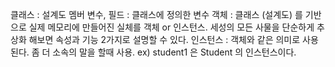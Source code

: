 클래스 : 설계도
멤버 변수, 필드 : 클래스에 정의한 변수
객체 : 클래스 (설계도) 를 기반으로 실제 메모리에 만들어진 실체를 객체 or 인스턴스. 세성의 모든 사물을 단순하게 추상화 해보면 속성과 기능 2가지로 설명할 수 있다.
인스턴스 : 객체와 같은 의미로 사용된다. 좀 더 소속의 말을 할때 사용. ex) student1 은 Student 의 인스턴스이다.